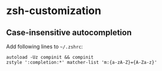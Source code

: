 # zsh-customization

## Case-insensitive autocompletion

Add following lines to ```~/.zshrc```:
```
autoload -Uz compinit && compinit
zstyle ':completion:*' matcher-list 'm:{a-zA-Z}={A-Za-z}'
```

